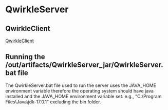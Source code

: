 # QwirkleServer
 
## QwirkleClient
[QwirkleClient](https://github.com/mpndl/Qwirkle)

## Running the /out/artifacts/QwirkleServer_jar/QwirkleServer.bat file
The QwirkleServer.bat file used to run the server uses the JAVA_HOME
environment variable therefore the operating system should have java installed and the JAVA_HOME 
environment variable set. e.g., "C:\Program Files\Java\jdk-17.0.1" excluding the bin folder.
